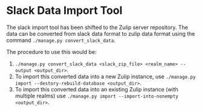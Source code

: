 # Slack Data Import Tool

The slack import tool has been shifted to the Zulip server repository.
The data can be converted from slack data format to zulip data format
using the command `./manage.py convert_slack_data`.

The procedure to use this would be:

1. `./manage.py convert_slack_data <slack_zip_file> <realm_name> --output <output_dir>`.
2. To import this converted data into a new Zulip instance, use
    `./manage.py import --destory-rebuild-database <output_dir>`.
3. To import this converted data into an existing Zulip instance (with multiple realms)
   use `./manage.py import --import-into-nonempty <output_dir>`.
